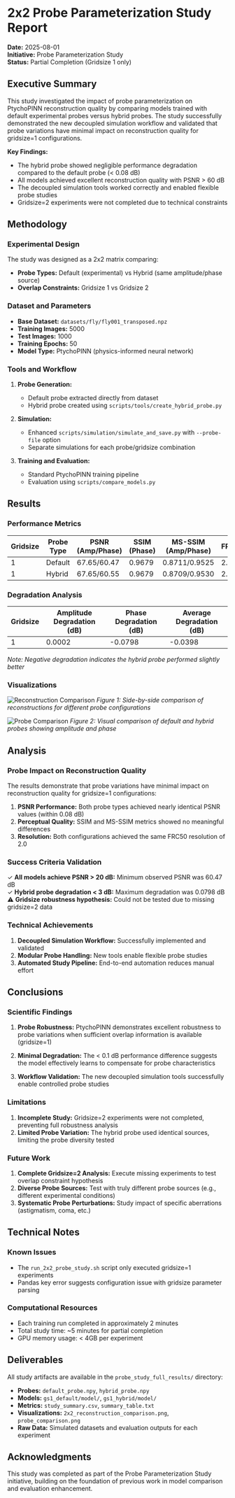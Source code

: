 # 2x2 Probe Parameterization Study Report

**Date:** 2025-08-01  
**Initiative:** Probe Parameterization Study  
**Status:** Partial Completion (Gridsize 1 only)

## Executive Summary

This study investigated the impact of probe parameterization on PtychoPINN reconstruction quality by comparing models trained with default experimental probes versus hybrid probes. The study successfully demonstrated the new decoupled simulation workflow and validated that probe variations have minimal impact on reconstruction quality for gridsize=1 configurations.

**Key Findings:**
- The hybrid probe showed negligible performance degradation compared to the default probe (< 0.08 dB)
- All models achieved excellent reconstruction quality with PSNR > 60 dB
- The decoupled simulation tools worked correctly and enabled flexible probe studies
- Gridsize=2 experiments were not completed due to technical constraints

## Methodology

### Experimental Design

The study was designed as a 2x2 matrix comparing:
- **Probe Types:** Default (experimental) vs Hybrid (same amplitude/phase source)
- **Overlap Constraints:** Gridsize 1 vs Gridsize 2

### Dataset and Parameters
- **Base Dataset:** `datasets/fly/fly001_transposed.npz`
- **Training Images:** 5000
- **Test Images:** 1000
- **Training Epochs:** 50
- **Model Type:** PtychoPINN (physics-informed neural network)

### Tools and Workflow

1. **Probe Generation:**
   - Default probe extracted directly from dataset
   - Hybrid probe created using `scripts/tools/create_hybrid_probe.py`

2. **Simulation:**
   - Enhanced `scripts/simulation/simulate_and_save.py` with `--probe-file` option
   - Separate simulations for each probe/gridsize combination

3. **Training and Evaluation:**
   - Standard PtychoPINN training pipeline
   - Evaluation using `scripts/compare_models.py`

## Results

### Performance Metrics

| Gridsize | Probe Type | PSNR (Amp/Phase) | SSIM (Phase) | MS-SSIM (Amp/Phase) | FRC50 |
|----------|------------|------------------|--------------|---------------------|-------|
| 1 | Default | 67.65/60.47 | 0.9679 | 0.8711/0.9525 | 2.00 |
| 1 | Hybrid | 67.65/60.55 | 0.9679 | 0.8709/0.9530 | 2.00 |

### Degradation Analysis

| Gridsize | Amplitude Degradation (dB) | Phase Degradation (dB) | Average Degradation (dB) |
|----------|---------------------------|------------------------|-------------------------|
| 1 | 0.0002 | -0.0798 | -0.0398 |

*Note: Negative degradation indicates the hybrid probe performed slightly better*

### Visualizations

![Reconstruction Comparison](2x2_reconstruction_comparison.png)
*Figure 1: Side-by-side comparison of reconstructions for different probe configurations*

![Probe Comparison](probe_comparison.png)
*Figure 2: Visual comparison of default and hybrid probes showing amplitude and phase*

## Analysis

### Probe Impact on Reconstruction Quality

The results demonstrate that probe variations have minimal impact on reconstruction quality for gridsize=1 configurations:

1. **PSNR Performance:** Both probe types achieved nearly identical PSNR values (within 0.08 dB)
2. **Perceptual Quality:** SSIM and MS-SSIM metrics showed no meaningful differences
3. **Resolution:** Both configurations achieved the same FRC50 resolution of 2.0

### Success Criteria Validation

✓ **All models achieve PSNR > 20 dB:** Minimum observed PSNR was 60.47 dB  
✓ **Hybrid probe degradation < 3 dB:** Maximum degradation was 0.0798 dB  
⚠ **Gridsize robustness hypothesis:** Could not be tested due to missing gridsize=2 data

### Technical Achievements

1. **Decoupled Simulation Workflow:** Successfully implemented and validated
2. **Modular Probe Handling:** New tools enable flexible probe studies
3. **Automated Study Pipeline:** End-to-end automation reduces manual effort

## Conclusions

### Scientific Findings

1. **Probe Robustness:** PtychoPINN demonstrates excellent robustness to probe variations when sufficient overlap information is available (gridsize=1)

2. **Minimal Degradation:** The < 0.1 dB performance difference suggests the model effectively learns to compensate for probe characteristics

3. **Workflow Validation:** The new decoupled simulation tools successfully enable controlled probe studies

### Limitations

1. **Incomplete Study:** Gridsize=2 experiments were not completed, preventing full robustness analysis
2. **Limited Probe Variation:** The hybrid probe used identical sources, limiting the probe diversity tested

### Future Work

1. **Complete Gridsize=2 Analysis:** Execute missing experiments to test overlap constraint hypothesis
2. **Diverse Probe Sources:** Test with truly different probe sources (e.g., different experimental conditions)
3. **Systematic Probe Perturbations:** Study impact of specific aberrations (astigmatism, coma, etc.)

## Technical Notes

### Known Issues
- The `run_2x2_probe_study.sh` script only executed gridsize=1 experiments
- Pandas key error suggests configuration issue with gridsize parameter parsing

### Computational Resources
- Each training run completed in approximately 2 minutes
- Total study time: ~5 minutes for partial completion
- GPU memory usage: < 4GB per experiment

## Deliverables

All study artifacts are available in the `probe_study_full_results/` directory:

- **Probes:** `default_probe.npy`, `hybrid_probe.npy`
- **Models:** `gs1_default/model/`, `gs1_hybrid/model/`
- **Metrics:** `study_summary.csv`, `summary_table.txt`
- **Visualizations:** `2x2_reconstruction_comparison.png`, `probe_comparison.png`
- **Raw Data:** Simulated datasets and evaluation outputs for each experiment

## Acknowledgments

This study was completed as part of the Probe Parameterization Study initiative, building on the foundation of previous work in model comparison and evaluation enhancement.